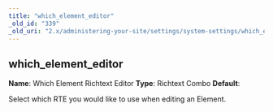 ```yaml
---
title: "which_element_editor"
_old_id: "339"
_old_uri: "2.x/administering-your-site/settings/system-settings/which_element_editor"
---
```


## which\_element\_editor

**Name**: Which Element Richtext Editor
**Type**: Richtext Combo
**Default**:

Select which RTE you would like to use when editing an Element.
